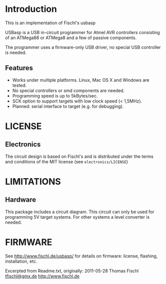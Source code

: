 # Introduction

This is an implementation of Fischl's usbasp

USBasp is a USB in-circuit programmer for Atmel AVR controllers consisting
of an ATMega88 or ATMega8 and a few of passive components.

The programmer uses a firmware-only USB driver, no special USB controller
is needed.

## Features

- Works under multiple platforms. Linux, Mac OS X and Windows are tested.
- No special controllers or smd components are needed.
- Programming speed is up to 5kBytes/sec.
- SCK option to support targets with low clock speed (< 1,5MHz).
- Planned: serial interface to target (e.g. for debugging).

# LICENSE

## Electronics

The circuit design is based on Fischl's and is distributed under the terms and conditions of the
MIT license (see ```electronics/LICENSE```)

# LIMITATIONS

## Hardware

This package includes a circuit diagram. This circuit can only be used for
programming 5V target systems. For other systems a level converter is needed.

# FIRMWARE

See http://www.fischl.de/usbasp/ for details on firmware: license, flashing, installation, etc.

Excerpted from Readme.txt, originally:
2011-05-28 Thomas Fischl <tfischl@gmx.de>
http://www.fischl.de
